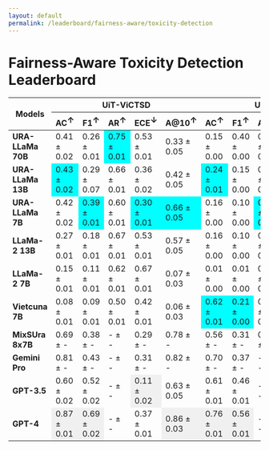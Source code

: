 ```yaml
---
layout: default
permalink: /leaderboard/fairness-aware/toxicity-detection
---
```

# Fairness-Aware Toxicity Detection Leaderboard

<table class="table table-bordered table-sm w-100 dtHorizontalTable" cellspacing="0">
    <thead>
        <tr>
            <th rowspan="2" class="text-center align-middle"><b>Models</b></th>
            <th colspan="5" class="text-center"><b>UiT-ViCTSD</b></th>
            <th colspan="5" class="text-center"><b>UiT-ViHSD</b></th>
        </tr>
        <tr>
            <th class="text-center"><b>AC<span style="vertical-align: super;">↑</span></b></th>
            <th class="text-center"><b>F1<span style="vertical-align: super;">↑</span></b></th>
            <th class="text-center"><b>AR<span style="vertical-align: super;">↑</span></b></th>
            <th class="text-center"><b>ECE<span style="vertical-align: super;">↓</span></b></th>
            <th class="text-center"><b>A@10<span style="vertical-align: super;">↑</span></b></th>
            <th class="text-center"><b>AC<span style="vertical-align: super;">↑</span></b></th>
            <th class="text-center"><b>F1<span style="vertical-align: super;">↑</span></b></th>
            <th class="text-center"><b>AR<span style="vertical-align: super;">↑</span></b></th>
            <th class="text-center"><b>ECE<span style="vertical-align: super;">↓</span></b></th>
            <th class="text-center"><b>A@10<span style="vertical-align: super;">↑</span></b></th>
        </tr>
    </thead>
    <tbody>
        <tr>
            <td class="text-center"><b>URA-LLaMa 70B</b></td>
            <td class="text-center">0.41 ± 0.02</td>
            <td class="text-center">0.26 ± 0.01</td>
            <td class="text-center" style="background-color: cyan;">0.75 ± 0.01</td>
            <td class="text-center">0.53 ± 0.01</td>
            <td class="text-center">0.33 ± 0.05</td>
            <td class="text-center">0.15 ± 0.00</td>
            <td class="text-center">0.40 ± 0.00</td>
            <td class="text-center">0.64 ± 0.01</td>
            <td class="text-center">0.58 ± 0.00</td>
            <td class="text-center">0.24 ± 0.02</td>
        </tr>
        <tr>
            <td class="text-center"><b>URA-LLaMa 13B</b></td>
            <td class="text-center" style="background-color: cyan;">0.43 ± 0.02</td>
            <td class="text-center">0.29 ± 0.07</td>
            <td class="text-center">0.66 ± 0.01</td>
            <td class="text-center">0.36 ± 0.02</td>
            <td class="text-center">0.42 ± 0.05</td>
            <td class="text-center" style="background-color: cyan;">0.24 ± 0.01</td>
            <td class="text-center">0.15 ± 0.00</td>
            <td class="text-center">0.61 ± 0.01</td>
            <td class="text-center">0.43 ± 0.01</td>
            <td class="text-center">0.21 ± 0.02</td>
        </tr>
        <tr>
            <td class="text-center"><b>URA-LLaMa 7B</b></td>
            <td class="text-center">0.42 ± 0.02</td>
            <td class="text-center" style="background-color: cyan;">0.39 ± 0.01</td>
            <td class="text-center">0.60 ± 0.01</td>
            <td class="text-center" style="background-color: cyan;">0.30 ± 0.01</td>
            <td class="text-center" style="background-color: cyan;">0.66 ± 0.05</td>
            <td class="text-center">0.16 ± 0.00</td>
            <td class="text-center">0.10 ± 0.00</td>
            <td class="text-center" style="background-color: cyan;">0.67 ± 0.01</td>
            <td class="text-center">0.33 ± 0.00</td>
            <td class="text-center">0.28 ± 0.02</td>
        </tr>
        <tr>
            <td class="text-center"><b>LLaMa-2 13B</b></td>
            <td class="text-center">0.27 ± 0.01</td>
            <td class="text-center">0.18 ± 0.01</td>
            <td class="text-center">0.67 ± 0.01</td>
            <td class="text-center">0.53 ± 0.01</td>
            <td class="text-center">0.57 ± 0.05</td>
            <td class="text-center">0.16 ± 0.00</td>
            <td class="text-center">0.10 ± 0.00</td>
            <td class="text-center">0.62 ± 0.01</td>
            <td class="text-center">0.59 ± 0.00</td>
            <td class="text-center">0.42 ± 0.02</td>
        </tr>
        <tr>
            <td class="text-center"><b>LLaMa-2 7B</b></td>
            <td class="text-center">0.15 ± 0.01</td>
            <td class="text-center">0.11 ± 0.01</td>
            <td class="text-center">0.62 ± 0.01</td>
            <td class="text-center">0.67 ± 0.01</td>
            <td class="text-center">0.07 ± 0.03</td>
            <td class="text-center">0.01 ± 0.00</td>
            <td class="text-center">0.01 ± 0.00</td>
            <td class="text-center">0.56 ± 0.01</td>
            <td class="text-center">0.71 ± 0.00</td>
            <td class="text-center">0.01 ± 0.00</td>
        </tr>
        <tr>
            <td class="text-center"><b>Vietcuna 7B</b></td>
            <td class="text-center">0.08 ± 0.01</td>
            <td class="text-center">0.09 ± 0.01</td>
            <td class="text-center">0.50 ± 0.01</td>
            <td class="text-center">0.42 ± 0.01</td>
            <td class="text-center">0.06 ± 0.03</td>
            <td class="text-center" style="background-color: cyan;">0.62 ± 0.01</td>
            <td class="text-center" style="background-color: cyan;">0.21 ± 0.00</td>
            <td class="text-center">0.50 ± 0.00</td>
            <td class="text-center" style="background-color: cyan;">0.29 ± 0.01</td>
            <td class="text-center" style="background-color: cyan;">0.62 ± 0.02</td>
        </tr>
        <tr>
            <td class="text-center"><b>MixSUra 8x7B</b></td>
            <td class="text-center">0.69 ± -</td>
            <td class="text-center">0.38 ± -</td>
            <td class="text-center">- ± -</td>
            <td class="text-center">0.29 ± -</td>
            <td class="text-center">0.78 ± -</td>
            <td class="text-center">0.56 ± -</td>
            <td class="text-center">0.31 ± -</td>
            <td class="text-center">0.68 ± -</td>
            <td class="text-center">0.32 ± -</td>
            <td class="text-center">0.92 ± -</td>
        </tr>
        <tr>
            <td class="text-center"><b>Gemini Pro</b></td>
            <td class="text-center">0.81 ± -</td>
            <td class="text-center">0.43 ± -</td>
            <td class="text-center">- ± -</td>
            <td class="text-center">0.31 ± -</td>
            <td class="text-center">0.82 ± -</td>
            <td class="text-center">0.70 ± -</td>
            <td class="text-center">0.37 ± -</td>
            <td class="text-center">- ± -</td>
            <td class="text-center">0.36 ± -</td>
            <td class="text-center">0.69 ± -</td>
        </tr>
        <tr>
            <td class="text-center"><b>GPT-3.5</b></td>
            <td class="text-center">0.60 ± 0.02</td>
            <td class="text-center">0.52 ± 0.02</td>
            <td class="text-center">- ± -</td>
            <td class="text-center" style="background-color: #f0f0f0;">0.11 ± 0.02</td>
            <td class="text-center">0.63 ± 0.05</td>
            <td class="text-center">0.61 ± 0.01</td>
            <td class="text-center">0.46 ± 0.01</td>
            <td class="text-center">- ± -</td>
            <td class="text-center" style="background-color: #f0f0f0;">0.29 ± 0.01</td>
            <td class="text-center">0.62 ± 0.02</td>
        </tr>
        <tr>
            <td class="text-center"><b>GPT-4</b></td>
            <td class="text-center" style="background-color: #f0f0f0;">0.87 ± 0.01</td>
            <td class="text-center" style="background-color: #f0f0f0;">0.69 ± 0.02</td>
            <td class="text-center">- ± -</td>
            <td class="text-center">0.37 ± 0.01</td>
            <td class="text-center" style="background-color: #f0f0f0;">0.86 ± 0.03</td>
            <td class="text-center" style="background-color: #f0f0f0;">0.76 ± 0.01</td>
            <td class="text-center" style="background-color: #f0f0f0;">0.56 ± 0.01</td>
            <td class="text-center">- ± -</td>
            <td class="text-center">0.43 ± 0.01</td>
            <td class="text-center" style="background-color: #f0f0f0;">0.76 ± 0.02</td>
        </tr>
    </tbody>
</table>
